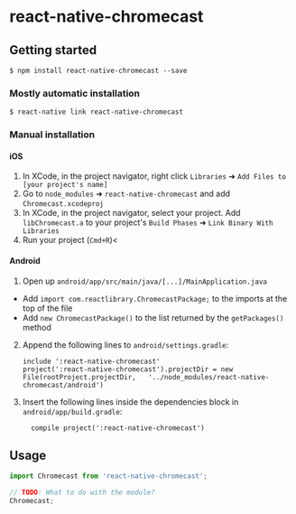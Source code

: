 # react-native-chromecast

## Getting started

`$ npm install react-native-chromecast --save`

### Mostly automatic installation

`$ react-native link react-native-chromecast`

### Manual installation


#### iOS

1. In XCode, in the project navigator, right click `Libraries` ➜ `Add Files to [your project's name]`
2. Go to `node_modules` ➜ `react-native-chromecast` and add `Chromecast.xcodeproj`
3. In XCode, in the project navigator, select your project. Add `libChromecast.a` to your project's `Build Phases` ➜ `Link Binary With Libraries`
4. Run your project (`Cmd+R`)<

#### Android

1. Open up `android/app/src/main/java/[...]/MainApplication.java`
  - Add `import com.reactlibrary.ChromecastPackage;` to the imports at the top of the file
  - Add `new ChromecastPackage()` to the list returned by the `getPackages()` method
2. Append the following lines to `android/settings.gradle`:
  	```
  	include ':react-native-chromecast'
  	project(':react-native-chromecast').projectDir = new File(rootProject.projectDir, 	'../node_modules/react-native-chromecast/android')
  	```
3. Insert the following lines inside the dependencies block in `android/app/build.gradle`:
  	```
      compile project(':react-native-chromecast')
  	```


## Usage
```javascript
import Chromecast from 'react-native-chromecast';

// TODO: What to do with the module?
Chromecast;
```
